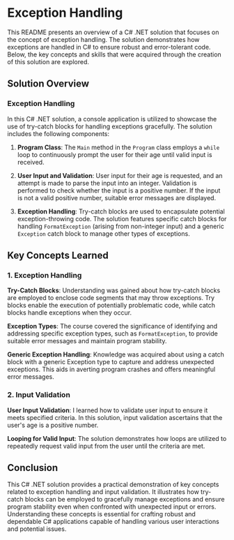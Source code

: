 # Exception Handling
This README presents an overview of a C# .NET solution that focuses on the concept of exception handling. The solution demonstrates how exceptions are handled in C# to ensure robust and error-tolerant code. Below, the key concepts and skills that were acquired through the creation of this solution are explored.

## Solution Overview
### Exception Handling
In this C# .NET solution, a console application is utilized to showcase the use of try-catch blocks for handling exceptions gracefully. The solution includes the following components:

1. **Program Class**: The `Main` method in the `Program` class employs a `while` loop to continuously prompt the user for their age until valid input is received.

1. **User Input and Validation**: User input for their age is requested, and an attempt is made to parse the input into an integer. Validation is performed to check whether the input is a positive number. If the input is not a valid positive number, suitable error messages are displayed.

1. **Exception Handling**: Try-catch blocks are used to encapsulate potential exception-throwing code. The solution features specific catch blocks for handling `FormatException` (arising from non-integer input) and a generic `Exception` catch block to manage other types of exceptions.

## Key Concepts Learned
### 1. Exception Handling
**Try-Catch Blocks**: Understanding was gained about how try-catch blocks are employed to enclose code segments that may throw exceptions. Try blocks enable the execution of potentially problematic code, while catch blocks handle exceptions when they occur.

**Exception Types**: The course covered the significance of identifying and addressing specific exception types, such as `FormatException`, to provide suitable error messages and maintain program stability.

**Generic Exception Handling**: Knowledge was acquired about using a catch block with a generic Exception type to capture and address unexpected exceptions. This aids in averting program crashes and offers meaningful error messages.

### 2. Input Validation
**User Input Validation**: I learned how to validate user input to ensure it meets specified criteria. In this solution, input validation ascertains that the user's age is a positive number.

**Looping for Valid Input**: The solution demonstrates how loops are utilized to repeatedly request valid input from the user until the criteria are met.

## Conclusion
This C# .NET solution provides a practical demonstration of key concepts related to exception handling and input validation. It illustrates how try-catch blocks can be employed to gracefully manage exceptions and ensure program stability even when confronted with unexpected input or errors. Understanding these concepts is essential for crafting robust and dependable C# applications capable of handling various user interactions and potential issues.